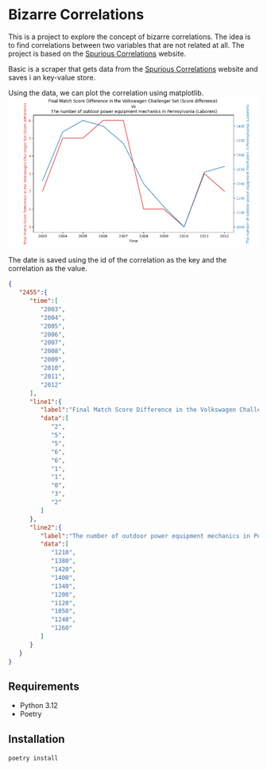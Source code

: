 # Bizarre Correlations

This is a project to explore the concept of bizarre correlations. The idea is to find correlations between two variables that are not related at all. The project is based on the [Spurious Correlations](http://www.tylervigen.com/spurious-correlations) website.

Basic is a scraper that gets data from the [Spurious Correlations](http://www.tylervigen.com/spurious-correlations) website and saves i an key-value store.

Using the data, we can plot the correlation using matplotlib.
![img.png](imgs/plot1.png)

The date is saved using the id of the correlation as the key and the correlation as the value.
```json
{
   "2455":{
      "time":[
         "2003",
         "2004",
         "2005",
         "2006",
         "2007",
         "2008",
         "2009",
         "2010",
         "2011",
         "2012"
      ],
      "line1":{
         "label":"Final Match Score Difference in the Volkswagen Challenger Set (Score difference)",
         "data":[
            "2",
            "5",
            "5",
            "6",
            "6",
            "1",
            "1",
            "0",
            "3",
            "2"
         ]
      },
      "line2":{
         "label":"The number of outdoor power equipment mechanics in Pennsylvania (Laborers)",
         "data":[
            "1210",
            "1380",
            "1420",
            "1400",
            "1340",
            "1200",
            "1120",
            "1050",
            "1240",
            "1260"
         ]
      }
   }
}
```


## Requirements
- Python 3.12
- Poetry

## Installation
```shell
poetry install
```